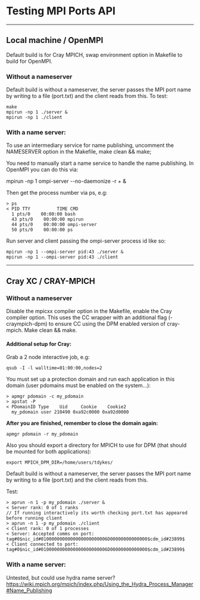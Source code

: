 # Testing MPI Ports API
-------
## Local machine / OpenMPI

Default build is for Cray MPICH, swap environment option in Makefile to build for OpenMPI.

### Without a nameserver

Default build is without a nameserver, the server passes the MPI port name by writing to a file (port.txt) and the client reads from this. To test:

    make 
    mpirun -np 1 ./server &
    mpirun -np 1 ./client

### With a name server: 

To use an intermediary service for name publishing, uncomment the NAMESERVER option in the Makefile, make clean && make;

You need to manually start a name service to handle the name publishing. In OpenMPI you can do this via:

mpirun -np 1  ompi-server --no-daemonize -r + &

Then get the process number via ps, e.g: 

    > ps
    < PID TTY          TIME CMD
      1 pts/0    00:00:00 bash
      43 pts/0    00:00:00 mpirun
      44 pts/0    00:00:00 ompi-server
      50 pts/0    00:00:00 ps 

Run server and client passing the ompi-server process id like so:

    mpirun -np 1 --ompi-server pid:43 ./server &
    mpirun -np 1 --ompi-server pid:43 ./client

------
## Cray XC / CRAY-MPICH
### Without a nameserver

Disable the mpicxx compiler option in the Makefile, enable the Cray compiler option. This uses the CC wrapper with an additional flag (-craympich-dpm) to ensure CC using the DPM enabled version of cray-mpich. Make clean && make.

#### Additional setup for Cray:

Grab a 2 node interactive job, e.g:

    qsub -I -l walltime=01:00:00,nodes=2

You must set up a protection domain and run each application in this domain (user pdomains must be enabled on the system...):

    > apmgr pdomain -c my_pdomain
    > apstat -P
    < PDomainID Type    Uid     Cookie    Cookie2
      my_pdomain user 210490 0xa92c0000 0xa92d0000

**After you are finished, remember to close the domain again:**

    apmgr pdomain -r my_pdomain 

Also you should export a directory for MPICH to use for DPM (that should be mounted for both applications):

    export MPICH_DPM_DIR=/home/users/tdykes/

Default build is without a nameserver, the server passes the MPI port name by writing to a file (port.txt) and the client reads from this. 

Test:

    > aprun -n 1 -p my_pdomain ./server &
    < Server rank: 0 of 1 ranks
    // If running interactively its worth checking port.txt has appeared before running client
    > aprun -n 1 -p my_pdomain ./client
    < Client rank: 0 of 1 processes
    < Server: Accepted comms on port: tag#0$nic_id#0100000000000000000000006D00000000000000$cdm_id#23899$
    < Client connected to port: tag#0$nic_id#0100000000000000000000006D00000000000000$cdm_id#23899$

### With a name server: 

Untested, but could use hydra name server? https://wiki.mpich.org/mpich/index.php/Using_the_Hydra_Process_Manager#Name_Publishing
